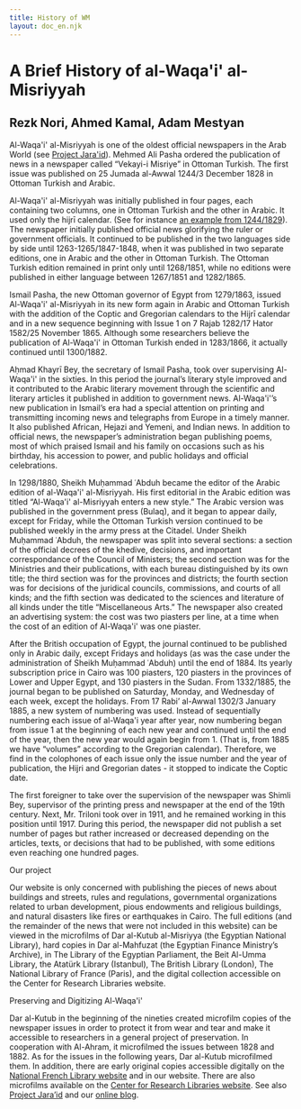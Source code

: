 ```yaml
---
title: History of WM
layout: doc_en.njk
---
```


# A Brief History of al-Waqa'i' al-Misriyyah

## Rezk Nori, Ahmed Kamal, Adam Mestyan

Al-Waqa'i' al-Misriyyah is one of the oldest official newspapers in the Arab World (see <a href="https://projectjaraid.github.io/pages/chrono.html" target="_blank">Project Jara'id</a>). Mehmed Ali Pasha ordered the publication of news in a newspaper called “Vekayi-i Misriye” in Ottoman Turkish. The first issue was published on 25 Jumada al-Awwal 1244/3 December 1828 in Ottoman Turkish and Arabic. 

Al-Waqa'i' al-Misriyyah was initially published in four pages, each containing two columns, one in Ottoman Turkish and the other in Arabic. It used only the hijrī calendar. (See for instance [an example from 1244/1829](https://gallica.bnf.fr/ark:/12148/bpt6k12150259)). The newspaper initially published official news glorifying the ruler or government officials. It continued to be published in the two languages side by side until 1263-1265/1847-1848, when it was published in two separate editions, one in Arabic and the other in Ottoman Turkish. The Ottoman Turkish edition remained in print only until 1268/1851, while no editions were published in either language between 1267/1851 and 1282/1865.

Ismail Pasha, the new Ottoman governor of Egypt from 1279/1863, issued Al-Waqa'i' al-Misriyyah in its new form again in Arabic and Ottoman Turkish with the addition of the Coptic and Gregorian calendars to the Hijrī calendar and in a new sequence beginning with Issue 1 on 7 Rajab 1282/17 Hator 1582/25 November 1865. Although some researchers believe the publication of Al-Waqa'i' in Ottoman Turkish ended in 1283/1866, it actually continued until 1300/1882.

Aḥmad Khayrī Bey, the secretary of Ismail Pasha, took over supervising Al-Waqa'i' in the sixties. In this period the journal’s literary style improved and it contributed to the Arabic literary movement through the scientific and literary articles it published in addition to government news. Al-Waqa'i'’s new publication in Ismail’s era had a special attention on printing and transmitting incoming news and telegraphs from Europe in a timely manner. It also published African, Hejazi and Yemeni, and Indian news. In addition to official news, the newspaper’s administration began publishing poems, most of which praised Ismail and his family on occasions such as his birthday, his accession to power, and public holidays and official celebrations.

In 1298/1880, Sheikh Muḥammad ʿAbduh became the editor of the Arabic edition of al-Waqa'i' al-Misriyyah. His first editorial in the Arabic edition was titled “Al-Waqa'i' al-Misriyyah enters a new style.” The Arabic version was published in the government press (Bulaq), and it began to appear daily, except for Friday, while the Ottoman Turkish version continued to be published weekly in the army press at the Citadel. Under Sheikh Muḥammad ʿAbduh, the newspaper was split into several sections: a section of the official decrees of the khedive, decisions, and important correspondance of the Council of Ministers; the second section was for the Ministries and their publications, with each bureau distinguished by its own title; the third section was for the provinces  and districts; the fourth section was for decisions of the juridical councils, commissions, and courts of all kinds; and the fifth section was dedicated to the sciences and literature of all kinds under the title “Miscellaneous Arts.” The newspaper also created an advertising system: the cost was two piasters per line, at a time when the cost of an edition of Al-Waqa'i' was one piaster.

After the British occupation of Egypt, the journal continued to be published only in Arabic daily, except Fridays and holidays (as was the case under the administration of Sheikh Muḥammad ʿAbduh) until the end of 1884. Its yearly subscription price in Cairo was 100 piasters, 120 piasters in the provinces of Lower and Upper Egypt, and 130 piasters in the Sudan. From 1332/1885, the journal began to be published on Saturday, Monday, and Wednesday of each week, except the holidays. From 17 Rabi’ al-Awwal 1302/3 January 1885, a new system of numbering was used. Instead of sequentially numbering each issue of al-Waqa'i year after year, now numbering began from issue 1 at the beginning of each new year and continued until the end of the year, then the new year would again begin from 1. (That is, from 1885 we have “volumes” according to the Gregorian calendar). Therefore, we find in the colophones of each issue only the issue number and the year of publication, the Hijri and Gregorian dates - it stopped to indicate the Coptic date.

The first foreigner to take over the supervision of the newspaper was Shimli Bey, supervisor of the printing press and newspaper at the end of the 19th century. Next, Mr. Triloni took over in 1911, and he remained working in this position until 1917. During this period, the newspaper did not publish a set number of pages but rather increased or decreased depending on the articles, texts, or decisions that had to be published, with some editions even reaching one hundred pages. 


Our project

Our website is only concerned with publishing the pieces of news about buildings and streets, rules and regulations, governmental organizations related to urban development, pious endowments and religious buildings, and natural disasters like fires or earthquakes in Cairo. The full editions (and the remainder of the news that were not included in this website) can be viewed in the microfilms of Dar al-Kutub al-Misriyya (the Egyptian National Library), hard copies in Dar al-Mahfuzat (the Egyptian Finance Ministry’s Archive), in The Library of the Egyptian Parliament, the Beit Al-Umma Library, the Atatürk Library (Istanbul), The British Library (London), The National Library of France (Paris), and the digital collection accessible on the Center for Research Libraries website. 

Preserving and Digitizing Al-Waqa'i'

Dar al-Kutub in the beginning of the nineties created microfilm copies of the newspaper issues in order to protect it from wear and tear and make it accessible to researchers in a general project of preservation. In cooperation with Al-Ahram, it microfilmed the issues between 1828 and 1882. As for the issues in the following years, Dar al-Kutub microfilmed them. In addition, there are early original copies accessible digitally on the [National French Library website](https://gallica.bnf.fr/ark:/12148/cb39902117n/date) and in our website. There are also microfilms available on the [Center for Research Libraries website](http://ddsnext.crl.edu/titles/260/items). See also [Project Jara’id](https://projectjaraid.github.io/pages/chrono.html) and our [online blog](https://cairemoderne.hypotheses.org/). 








